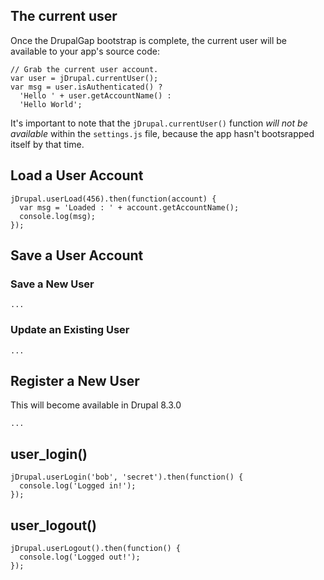 ## The current user

Once the DrupalGap bootstrap is complete, the current user will be available to your app's source code:

```
// Grab the current user account.
var user = jDrupal.currentUser();
var msg = user.isAuthenticated() ?
  'Hello ' + user.getAccountName() :
  'Hello World';
```

It's important to note that the `jDrupal.currentUser()` function *will not be available* within the `settings.js` file, because the app hasn't bootsrapped itself by that time.

## Load a User Account

```
jDrupal.userLoad(456).then(function(account) {
  var msg = 'Loaded : ' + account.getAccountName();
  console.log(msg);
});
```

## Save a User Account

### Save a New User

```
...
```

### Update an Existing User

```
...
```


## Register a New User

This will become available in Drupal 8.3.0

```
...
```

## user_login()

```
jDrupal.userLogin('bob', 'secret').then(function() {
  console.log('Logged in!');
});
```

## user_logout()

```
jDrupal.userLogout().then(function() {
  console.log('Logged out!');
});
```
